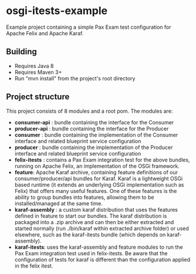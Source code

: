 # osgi-itests-example
Example project containing a simple Pax Exam test configuration for Apache Felix and Apache Karaf.

## Building
  * Requires Java 8
  * Requires Maven 3+
  * Run "mvn install" from the project's root directory

## Project structure

This project consists of 8 modules and a root pom. The modules are:
* **consumer-api** : bundle containing the interface for the Consumer
* **producer-api** : bundle containing the interface for the Producer
* **consumer** : bundle containing the implementation of the Consumer interface and related blueprint service configuration
* **producer** : bundle containing the implementation of the Producer interface and related blueprint service configuration
* **felix-itests** : contains a Pax Exam integration test for the above bundles, running on Apache Felix, an implementation of the OSGi framework.
* **feature**: Apache Karaf archive, containing feature definitions of our consumer/producer/api bundles for Karaf. Karaf is a lightweight OSGi based runtime (it extends an underlying OSGi implementation such as Felix) that offers many useful features. One of these features is the ability to group bundles into features, allowing them to be installed/managed at the same time.
* **karaf-assembly** : a custom karaf distribution that uses the features defined in feature to start our bundles. The karaf distribution is packaged into a .zip archive and can then be either extracted and started normally (run ./bin/karaf within extracted archive folder) or used elsewhere, such as the karaf-itests bundle (which depends on karaf-assembly).
* **karaf-itests**: uses the karaf-assembly and feature modules to run the Pax Exam integration test used in felix-itests. Be aware that the configuration of tests for karaf is different than the configuration applied in the felix itest. 
